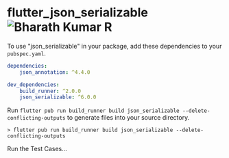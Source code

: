 # flutter_json_serializable <img src="https://komarev.com/ghpvc/?username=IbsanjU&label=Profile+Views&color=brightgreen&style=plastic" alt="Bharath Kumar R" />
 
To use "json_serializable" in your package, add these
dependencies to your `pubspec.yaml`.

```yaml
dependencies:
    json_annotation: ^4.4.0

dev_dependencies:
    build_runner: ^2.0.0
    json_serializable: ^6.0.0
```

Run `flutter pub run build_runner build json_serializable --delete-conflicting-outputs` to generate files into your source directory.

```console
> flutter pub run build_runner build json_serializable --delete-conflicting-outputs
```

Run the Test Cases...

